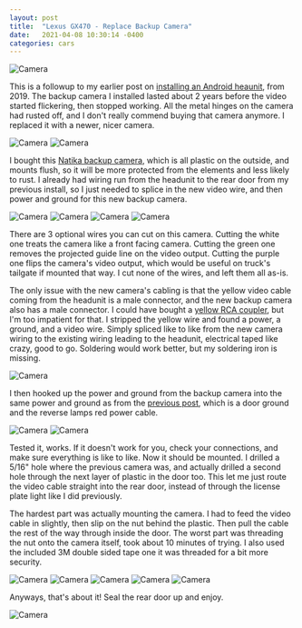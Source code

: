```yaml
---
layout: post
title:  "Lexus GX470 - Replace Backup Camera"
date:   2021-04-08 10:30:14 -0400
categories: cars
---
```


![Camera](/images/camera/15.jpg)

This is a followup to my earlier post on [installing an Android heaunit](https://rskelton.com/GX470-Android-Headunit-Backup-Camera-Install/), from 2019. The backup camera I installed lasted about 2 years before the video started flickering, then stopped working. All the metal hinges on the camera had rusted off, and I don't really commend buying that camera anymore. I replaced it with a newer, nicer camera. 

![Camera](/images/camera/8.jpg)
![Camera](/images/camera/9.jpg)

I bought this [Natika backup camera](https://amzn.to/3fUAWJp), which is all plastic on the outside, and mounts flush, so it will be more protected from the elements and less likely to rust. I already had wiring run from the headunit to the rear door from my previous install, so I just needed to splice in the new video wire, and then power and ground for this new backup camera. 

![Camera](/images/camera/2.jpg)
![Camera](/images/camera/10.jpg)
![Camera](/images/camera/7.jpg)
![Camera](/images/camera/5.jpg)

There are 3 optional wires you can cut on this camera. Cutting the white one treats the camera like a front facing camera. Cutting the green one removes the projected guide line on the video output. Cutting the purple one flips the camera's video output, which would be useful on truck's tailgate if mounted that way. I cut none of the wires, and left them all as-is. 

The only issue with the new camera's cabling is that the yellow video cable coming from the headunit is a male connector, and the new backup camera also has a male connector. I could have bought a [yellow RCA coupler](https://amzn.to/2OvE0Ai), but I'm too impatient for that. I stripped the yellow wire and found a power, a ground, and a video wire. Simply spliced like to like from the new camera wiring to the existing wiring leading to the headunit, electrical taped like crazy, good to go. Soldering would work better, but my soldering iron is missing. 

![Camera](/images/camera/6.jpg)

I then hooked up the power and ground from the backup camera into the same power and ground as from the [previous post](https://rskelton.com/GX470-Android-Headunit-Backup-Camera-Install/), which is a door ground and the reverse lamps red power cable. 

![Camera](/images/camera/1.jpg)
![Camera](/images/camera/4.jpg)

Tested it, works. If it doesn't work for you, check your connections, and make sure everything is like to like. Now it should be mounted. I drilled a 5/16" hole where the previous camera was, and actually drilled a second hole through the next layer of plastic in the door too. This let me just route the video cable straight into the rear door, instead of through the license plate light like I did previously. 

The hardest part was actually mounting the camera. I had to feed the video cable in slightly, then slip on the nut behind the plastic. Then pull the cable the rest of the way through inside the door. The worst part was threading the nut onto the camera itself, took about 10 minutes of trying. I also used the included 3M double sided tape one it was threaded for a bit more security. 

![Camera](/images/camera/11.jpg)
![Camera](/images/camera/12.jpg)
![Camera](/images/camera/13.jpg)
![Camera](/images/camera/14.jpg)
![Camera](/images/camera/15.jpg)

Anyways, that's about it! Seal the rear door up and enjoy. 

![Camera](/images/camera/16.jpg)
